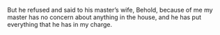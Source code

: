 But he refused and said to his master’s wife, Behold, because of me my master has no concern about anything in the house, and he has put everything that he has in my charge.
